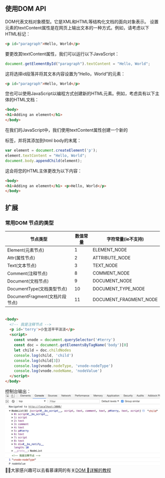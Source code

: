 ## 使用DOM API
DOM代表文档对象模型。它是XML和HTML等结构化文档的面向对象表示。
设置元素的textContent属性是在网页上输出文本的一种方式。例如，请考虑以下HTML标记：
```html
<p id="paragraph">Hello, World</p>
```
要更改其textContent属性，我们可以运行以下JavaScript：
```js
document.getElementById("paragraph").textContent = "Hello, World";
```
这将选择id段落并将其文本内容设置为“Hello，World”的元素：
```html
<p id="paragraph">Hello, World</p>
```
您也可以使用JavaScript以编程方式创建新的HTML元素。例如，考虑具有以下主体的HTML文档：
```html
<body>
<h1>Adding an element</h1>
</body>
```
在我们的JavaScript中，我们使用textContent属性创建一个新的<p>标签，并将其添加到html body的末尾：
```js
var element = document.createElement('p');
element.textContent = "Hello, World";
document.body.appendChild(element);
```
这会将您的HTML主体更改为以下内容：
```html
<body>
<h1>Adding an element</h1> <p>Hello, World</p>
</body>
```
## 扩展
### 常用DOM 节点的类型
节点类型 | 数值常量 | 字符常量(ie不支持) 
--- | --- | --- 
Element(元素节点) | 1 | ELEMENT_NODE 
Attr(属性节点) | 2 | ATTRIBUTE_NODE 
Text(文本节点) | 3 | TEXT_NODE 
Comment(注释节点) | 8 | COMMENT_NODE 
Document(文档节点) | 9 | DOCUMENT_NODE 
DocumentType(文档类型节点) | 10 | DOCUMENT_TYPE_NODE 
DocumentFragment(文档片段节点) | 11 | DOCUMENT_FRAGMENT_NODE
```html

<body>
  <!-- 我是注释节点 -->
  <p id='terry'>小生活平平淡淡</p>
  <script>
    const vnode = document.querySelector('#terry')
    const doc = document.getElementsByTagName('body')[0]
    let child = doc.childNodes
    console.log(child, 'child')
    console.log(child[3])
    console.log(vnode.nodeType, 'vnode-nodeType')
    console.log(vnode.nodeName, 'nodeValue')
  </script>
</body>
```
控制台输出：
![dom api](../img/Snipaste_2018-04-24_14-35-27.jpg)
大家感兴趣可以去看慕课网的有关[DOM 详解的教程](https://www.imooc.com/learn/488)